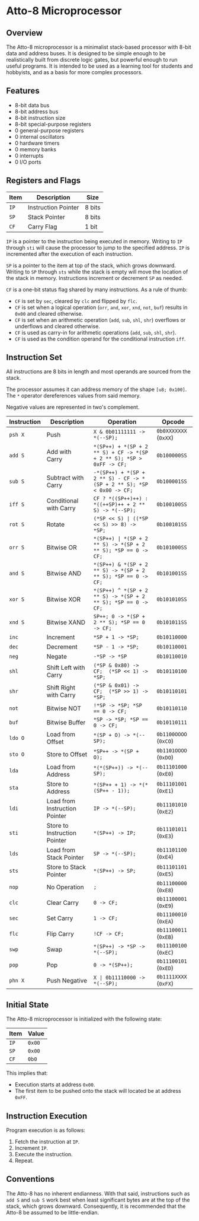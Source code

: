 # Atto-8 Microprocessor

## Overview

The Atto-8 microprocessor is a minimalist stack-based processor with 8-bit data and address buses. It is designed to be simple enough to be realistically built from discrete logic gates, but powerful enough to run useful programs. It is intended to be used as a learning tool for students and hobbyists, and as a basis for more complex processors.

## Features

- 8-bit data bus
- 8-bit address bus
- 8-bit instruction size
- 8-bit special-purpose registers
- 0 general-purpose registers
- 0 internal oscillators
- 0 hardware timers
- 0 memory banks
- 0 interrupts
- 0 I/O ports

## Registers and Flags

| Item | Description         | Size   |
| ---- | ------------------- | ------ |
| `IP` | Instruction Pointer | 8 bits |
| `SP` | Stack Pointer       | 8 bits |
| `CF` | Carry Flag          | 1 bit  |

`IP` is a pointer to the instruction being executed in memory. Writing to `IP` through `sti` will cause the processor to jump to the specified address. `IP` is incremented after the execution of each instruction.

`SP` is a pointer to the item at top of the stack, which grows downward. Writing to `SP` through `sts` while the stack is empty will move the location of the stack in memory. Instructions increment or decrement `SP` as needed.

`CF` is a one-bit status flag shared by many instructions. As a rule of thumb:

- `CF` is set by `sec`, cleared by `clc` and flipped by `flc`.
- `CF` is set when a logical operation (`orr`, `and`, `xor`, `xnd`, `not`, `buf`) results in `0x00` and cleared otherwise.
- `CF` is set when an arithmetic operation (`add`, `sub`, `shl`, `shr`) overflows or underflows and cleared otherwise.
- `CF` is used as carry-in for arithmetic operations (`add`, `sub`, `shl`, `shr`).
- `CF` is used as the condition operand for the conditional instruction `iff`.

## Instruction Set

All instructions are 8 bits in length and most operands are sourced from the stack.

The processor assumes it can address memory of the shape `[u8; 0x100]`. The `*` operator dereferences values from said memory.

Negative values are represented in two's complement.

| Instruction | Description                   | Operation                                                             | Opcode                |
| ----------- | ----------------------------- | --------------------------------------------------------------------- | --------------------- |
| `psh X`     | Push                          | `X & 0b01111111 -> *(--SP);`                                          | `0b0XXXXXXX` (`0xXX`) |
| `add S`     | Add with Carry                | `*(SP++) + *(SP + 2 ** S) + CF -> *(SP + 2 ** S); *SP > 0xFF -> CF;`  | `0b100000SS`          |
| `sub S`     | Subtract with Carry           | `-*(SP++) + *(SP + 2 ** S) - CF -> *(SP + 2 ** S); *SP < 0x00 -> CF;` | `0b100001SS`          |
| `iff S`     | Conditional with Carry        | `CF ? *((SP++)++) : *((++SP)++ + 2 ** S) -> *(--SP);`                 | `0b100100SS`          |
| `rot S`     | Rotate                        | `(*SP << S) \| ((*SP << S) >> 8) -> *SP;`                             | `0b100101SS`          |
| `orr S`     | Bitwise OR                    | `*(SP++) \| *(SP + 2 ** S) -> *(SP + 2 ** S); *SP == 0 -> CF;`        | `0b101000SS`          |
| `and S`     | Bitwise AND                   | `*(SP++) & *(SP + 2 ** S) -> *(SP + 2 ** S); *SP == 0 -> CF;`         | `0b101001SS`          |
| `xor S`     | Bitwise XOR                   | `*(SP++) ^ *(SP + 2 ** S) -> *(SP + 2 ** S); *SP == 0 -> CF;`         | `0b101010SS`          |
| `xnd S`     | Bitwise XAND                  | `SP++; 0 -> *(SP + 2 ** S); *SP == 0 -> CF;`                          | `0b101011SS`          |
| `inc`       | Increment                     | `*SP + 1 -> *SP;`                                                     | `0b10110000`          |
| `dec`       | Decrement                     | `*SP - 1 -> *SP;`                                                     | `0b10110001`          |
| `neg`       | Negate                        | `-*SP -> *SP`                                                         | `0b10110010`          |
| `shl`       | Shift Left with Carry         | `(*SP & 0x80) -> CF;  (*SP << 1) -> *SP;`                             | `0b10110100`          |
| `shr`       | Shift Right with Carry        | `(*SP & 0x01) -> CF;  (*SP >> 1) -> *SP;`                             | `0b10110101`          |
| `not`       | Bitwise NOT                   | `!*SP -> *SP; *SP == 0 -> CF;`                                        | `0b10110110`          |
| `buf`       | Bitwise Buffer                | `*SP -> *SP; *SP == 0 -> CF;`                                         | `0b10110111`          |
| `ldo O`     | Load from Offset              | `*(SP + O) -> *(--SP);`                                               | `0b1100OOOO` (`0xCO`) |
| `sto O`     | Store to Offset               | `*SP++ -> *(SP + O);`                                                 | `0b1101OOOO` (`0xDO`) |
| `lda`       | Load from Address             | `*(*(SP++)) -> *(--SP);`                                              | `0b11101000` (`0xE0`) |
| `sta`       | Store to Address              | `*(SP++ + 1) -> *(*(SP++ - 1));`                                      | `0b11101001` (`0xE1`) |
| `ldi`       | Load from Instruction Pointer | `IP -> *(--SP);`                                                      | `0b11101010` (`0xE2`) |
| `sti`       | Store to Instruction Pointer  | `*(SP++) -> IP;`                                                      | `0b11101011` (`0xE3`) |
| `lds`       | Load from Stack Pointer       | `SP -> *(--SP);`                                                      | `0b11101100` (`0xE4`) |
| `sts`       | Store to Stack Pointer        | `*(SP++) -> SP;`                                                      | `0b11101101` (`0xE5`) |
| `nop`       | No Operation                  | `;`                                                                   | `0b11100000` (`0xE8`) |
| `clc`       | Clear Carry                   | `0 -> CF;`                                                            | `0b11100001` (`0xE9`) |
| `sec`       | Set Carry                     | `1 -> CF;`                                                            | `0b11100010` (`0xEA`) |
| `flc`       | Flip Carry                    | `!CF -> CF;`                                                          | `0b11100011` (`0xEB`) |
| `swp`       | Swap                          | `*(SP++) -> *SP -> *(--SP);`                                          | `0b11100100` (`0xEC`) |
| `pop`       | Pop                           | `0 -> *(SP++);`                                                       | `0b11100101` (`0xED`) |
| `phn X`     | Push Negative                 | `X \| 0b11110000 -> *(--SP);`                                         | `0b1111XXXX` (`0xFX`) |

## Initial State

The Atto-8 microprocessor is initialized with the following state:

| Item | Value  |
| ---- | ------ |
| `IP` | `0x00` |
| `SP` | `0x00` |
| `CF` | `0b0`  |

This implies that:

- Execution starts at address `0x00`.
- The first item to be pushed onto the stack will located be at address `0xFF`.

## Instruction Execution

Program execution is as follows:

1. Fetch the instruction at `IP`.
2. Increment `IP`.
3. Execute the instruction.
4. Repeat.

## Conventions

The Atto-8 has no inherent endianness. With that said, instructions such as `add S` and `sub S` work best when least significant bytes are at the top of the stack, which grows downward. Consequently, it is recommended that the Atto-8 be assumed to be little-endian.
